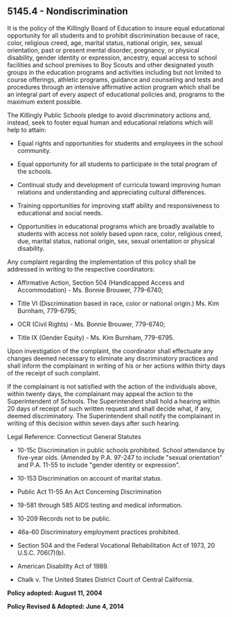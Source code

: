 ## 5145.4 - Nondiscrimination

It is the policy of the Killingly Board of Education to insure equal educational opportunity for all students and to prohibit discrimination because of race, color, religious creed, age, marital status, national origin, sex, sexual orientation, past or present mental disorder, pregnancy, or physical disability, gender identity or expression, ancestry, equal access to school facilities and school premises to Boy Scouts and other designated youth groups in the education programs and activities including but not limited to course offerings, athletic programs, guidance and counseling and tests and procedures through an intensive affirmative action program which shall be an integral part of every aspect of educational policies and, programs to the maximum extent possible.

The Killingly Public Schools pledge to avoid discriminatory actions and, instead, seek to foster equal human and educational relations which will help to attain:

*  Equal rights and opportunities for students and employees in the school community.

*  Equal opportunity for all students to participate in the total program of the schools.

*  Continual study and development of curricula toward improving human relations and understanding and appreciating cultural differences.

*  Training opportunities for improving staff ability and responsiveness to educational and social needs.

*  Opportunities in educational programs which are broadly available to students with access not solely based upon race, color, religious creed, due, marital status, national origin, sex, sexual orientation or physical disability.

Any complaint regarding the implementation of this policy shall be addressed in writing to the respective coordinators:

* Affirmative Action, Section 504 (Handicapped Access and Accommodation) - Ms. Bonnie Brouwer, 779-6740;

* Title VI (Discrimination based in race, color or national origin.) Ms. Kim Burnham, 779-6795;

* OCR (Civil Rights) - Ms. Bonnie Brouwer, 779-6740;

* Title IX (Gender Equity) - Ms. Kim Burnham, 779-6795.

Upon investigation of the complaint, the coordinator shall effectuate any changes deemed necessary to eliminate any discriminatory practices and shall inform the complainant in writing of his or her actions within thirty days of the receipt of such complaint.

If the complainant is not satisfied with the action of the individuals above, within twenty days, the complainant may appeal the action to the Superintendent of Schools. The Superintendent shall hold a hearing within 20 days of receipt of such written request and shall decide what, if any, deemed discriminatory. The Superintendent shall notify the complainant in writing of this decision within seven days after such hearing.

Legal Reference:  Connecticut General Statutes

* 10-15c Discrimination in public schools prohibited. School attendance by five-year olds. (Amended by P.A. 97-247 to include "sexual orientation" and P.A. 11-55 to include "gender identity or expression".

* 10-153 Discrimination on account of marital status.

* Public Act 11-55 An Act Concerning  Discrimination

* 19-581 through 585 AIDS testing and medical information.

* 10-209 Records not to be public.

* 46a-60 Discriminatory employment practices prohibited.

* Section 504 and the Federal Vocational Rehabilitation Act of 1973, 20 U.S.C.  706(7)(b).

* American Disability Act of 1989.

* Chalk v. The United States District Court of Central California.

**Policy adopted:  August 11, 2004**

**Policy Revised & Adopted: June 4, 2014**

